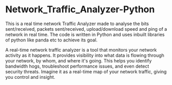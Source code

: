# Network_Traffic_Analyzer-Python
This is a real time network Traffic Analyzer made to analyse the bits sent/received, packets sent/received, upload/download speed and ping of a network in real time.
The code is written in Python and uses inbuilt libraries of python like panda etc to achieve its goal.

A real-time network traffic analyzer is a tool that monitors your network activity as it happens. It provides  visibility into what data is flowing through your network, by whom, and where it's going. This helps you identify bandwidth hogs, troubleshoot performance issues, and even detect security threats. Imagine it as a real-time map of your network traffic, giving you control and insight.
